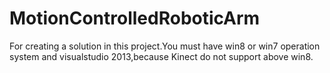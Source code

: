 # MotionControlledRoboticArm 
For creating a solution in this project.You must have win8 or win7 operation system and visualstudio 2013,because Kinect do not support above 
win8. 
